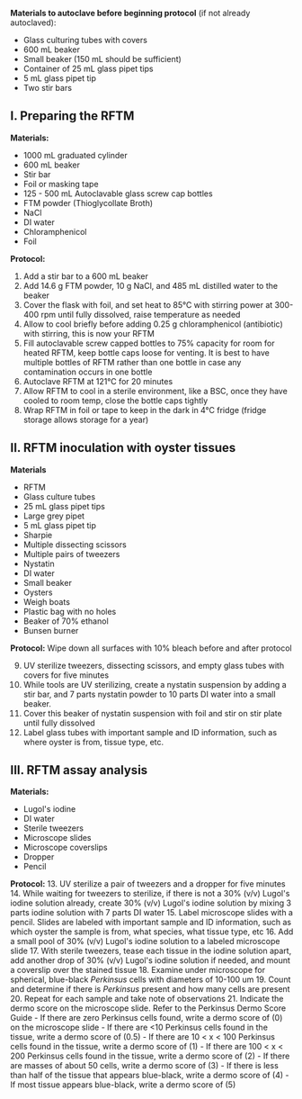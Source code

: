 **Materials to autoclave before beginning protocol** (if not already autoclaved):
- Glass culturing tubes with covers 
- 600 mL beaker
- Small beaker (150 mL should be sufficient)
- Container of 25 mL glass pipet tips 
- 5 mL glass pipet tip
- Two stir bars

## I. Preparing the RFTM
**Materials:**
- 1000 mL graduated cylinder
- 600 mL beaker 
- Stir bar 
- Foil or masking tape
- 125 - 500 mL Autoclavable glass screw cap bottles
- FTM powder (Thioglycollate Broth)
- NaCl
- DI water
- Chloramphenicol
- Foil

**Protocol:**
1. Add a stir bar to a 600 mL beaker
2. Add 14.6 g FTM powder, 10 g NaCl, and 485 mL distilled water to the beaker
3. Cover the flask with foil, and set heat to 85°C with stirring power at 300-400 rpm until fully dissolved, raise temperature as needed
4. Allow to cool briefly before adding 0.25 g chloramphenicol (antibiotic) with stirring, this is now your RFTM
5. Fill autoclavable screw capped bottles to 75% capacity for room for heated RFTM, keep bottle caps loose for venting. It is best to have multiple bottles of RFTM rather than one bottle in case any contamination occurs in one bottle
6. Autoclave RFTM at 121°C for 20 minutes
7. Allow RFTM to cool in a sterile environment, like a BSC, once they have cooled to room temp, close the bottle caps tightly
8. Wrap RFTM in foil or tape to keep in the dark in 4°C fridge (fridge storage allows storage for a year)

## II. RFTM inoculation with oyster tissues
**Materials**
- RFTM
- Glass culture tubes
- 25 mL glass pipet tips
- Large grey pipet
- 5 mL glass pipet tip
- Sharpie
- Multiple dissecting scissors
- Multiple pairs of tweezers 
- Nystatin
- DI water
- Small beaker
- Oysters 
- Weigh boats
- Plastic bag with no holes
- Beaker of 70% ethanol 
- Bunsen burner

**Protocol:**
Wipe down all surfaces with 10% bleach before and after protocol

9. UV sterilize tweezers, dissecting scissors, and empty glass tubes with covers for five minutes
10. While tools are UV sterilizing, create a nystatin suspension by adding a stir bar, and 7 parts nystatin powder to 10 parts DI water into a small beaker. 
11. Cover this beaker of nystatin suspension with foil and stir on stir plate until fully dissolved
12. Label glass tubes with important sample and ID information, such as where oyster is from, tissue type, etc.

## III. RFTM assay analysis
**Materials:**
- Lugol's iodine
- DI water
- Sterile tweezers
- Microscope slides
- Microscope coverslips
- Dropper
- Pencil

**Protocol:**
13. UV sterilize a pair of tweezers and a dropper for five minutes
14. While waiting for tweezers to sterilize, if there is not a 30% (v/v) Lugol's iodine solution already, create 30% (v/v) Lugol's iodine solution by mixing 3 parts iodine solution with 7 parts DI water
15. Label microscope slides with a pencil. Slides are labeled with important sample and ID information, such as which oyster the sample is from, what species, what tissue type, etc
16. Add a small pool of 30% (v/v) Lugol's iodine solution to a labeled microscope slide
17. With sterile tweezers, tease each tissue in the iodine solution apart, add another drop of 30% (v/v) Lugol's iodine solution if needed, and mount a coverslip over the stained tissue
18. Examine under microscope for spherical, blue-black *Perkinsus* cells with diameters of 10-100 um
19. Count and determine if there is *Perkinsus* present and how many cells are present
20. Repeat for each sample and take note of observations
21. Indicate the dermo score on the microscope slide. Refer to the Perkinsus Dermo Score Guide
	- If there are zero Perkinsus cells found, write a dermo score of (0) on the microscope slide
	- If there are <10 Perkinsus cells found in the tissue, write a dermo score of (0.5)
	- If there are 10 < x < 100 Perkinsus cells found in the tissue, write a dermo score of (1)
	- If there are 100 < x < 200 Perkinsus cells found in the tissue, write a dermo score of (2)
	- If there are masses of about 50 cells, write a dermo score of (3)
	- If there is less than half of the tissue that appears blue-black, write a dermo score of (4)
	- If most tissue appears blue-black, write a dermo score of (5)
